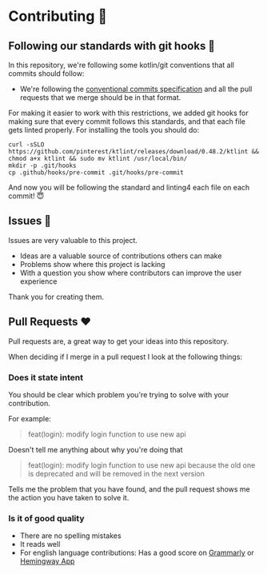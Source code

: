 # Contributing 👫

## Following our standards with git hooks 🌲

In this repository, we're following some kotlin/git conventions that all commits should follow:

* We're following
  the [conventional commits specification](https://www.conventionalcommits.org/en/v1.0.0/) and all the pull requests
  that we merge should be in that format.

For making it easier to work with this restrictions, we added git hooks for making sure that every commit follows this
standards, and that each file gets linted properly. For installing the tools you should do:

```shell
curl -sSLO https://github.com/pinterest/ktlint/releases/download/0.48.2/ktlint && chmod a+x ktlint && sudo mv ktlint /usr/local/bin/
mkdir -p .git/hooks
cp .github/hooks/pre-commit .git/hooks/pre-commit
```

And now you will be following the standard and linting4 each file on each commit! 😇

## Issues 🚩

Issues are very valuable to this project.

- Ideas are a valuable source of contributions others can make
- Problems show where this project is lacking
- With a question you show where contributors can improve the user
  experience

Thank you for creating them.

## Pull Requests ❤️

Pull requests are, a great way to get your ideas into this repository.

When deciding if I merge in a pull request I look at the following
things:

### Does it state intent

You should be clear which problem you're trying to solve with your
contribution.

For example:

> feat(login): modify login function to use new api

Doesn't tell me anything about why you're doing that

> feat(login): modify login function to use new api because the old one is deprecated and will be removed in the next version

Tells me the problem that you have found, and the pull request shows me
the action you have taken to solve it.

### Is it of good quality

- There are no spelling mistakes
- It reads well
- For english language contributions: Has a good score on
  [Grammarly](https://www.grammarly.com) or [Hemingway
  App](https://www.hemingwayapp.com/)
